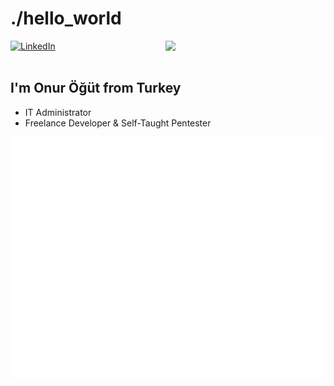 # ./hello_world

<div align="left">
  <a href="https://tr.linkedin.com/in/onurogut">
    <img
      src="https://img.shields.io/static/v1?logo=linkedin&style=flat-square&color=0072b1&label=LinkedIn&message=%E2%98%86"
      alt="LinkedIn"
    />
  </a>

  <a href="https://api.daily.dev/get?r=honorogut" target="_blank">
    <img
      width="256"
      align="right"
      src="https://api.daily.dev/devcards/dd0e4da47b72443d984f04799f599005.png?r=n3o"
    />
  </a>
</div>

<br />

## I'm Onur Öğüt from Turkey
- IT Administrator
- Freelance Developer & Self-Taught Pentester

![Metrics](/github-metrics.svg)
